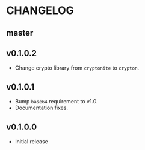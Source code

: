 # CHANGELOG

## master


## v0.1.0.2

* Change crypto library from `cryptonite` to `crypton`.

## v0.1.0.1

* Bump `base64` requirement to v1.0.
* Documentation fixes.

## v0.1.0.0

* Initial release
